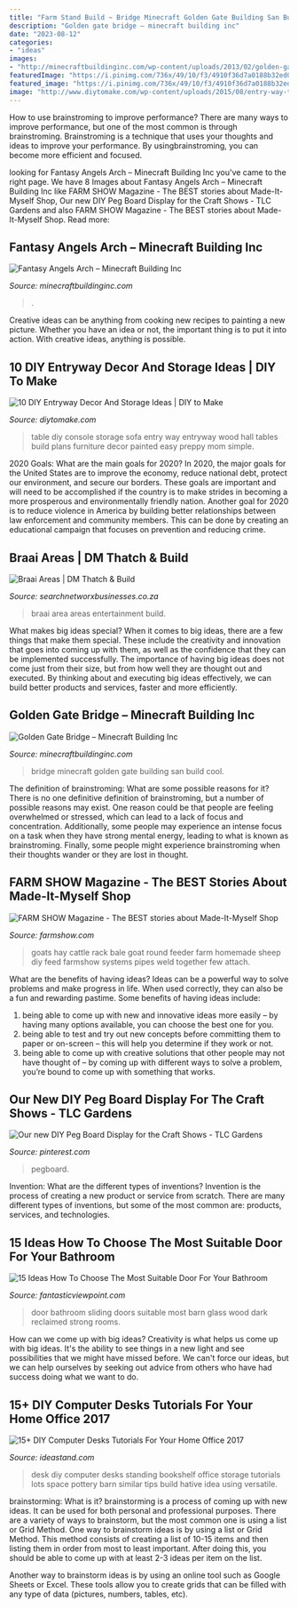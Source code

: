 ```yaml
---
title: "Farm Stand Build ~ Bridge Minecraft Golden Gate Building San Build Cool"
description: "Golden gate bridge – minecraft building inc"
date: "2023-08-12"
categories:
- "ideas"
images:
- "http://minecraftbuildinginc.com/wp-content/uploads/2013/02/golden-gate-bridge-minecraft.jpg"
featuredImage: "https://i.pinimg.com/736x/49/10/f3/4910f36d7a0188b32ed0c570c7765ac1.jpg"
featured_image: "https://i.pinimg.com/736x/49/10/f3/4910f36d7a0188b32ed0c570c7765ac1.jpg"
image: "http://www.diytomake.com/wp-content/uploads/2015/08/entry-way-table-with-storage-idea.jpg"
---
```



How to use brainstroming to improve performance?
There are many ways to improve performance, but one of the most common is through brainstroming. Brainstroming is a technique that uses your thoughts and ideas to improve your performance. By usingbrainstroming, you can become more efficient and focused.

	

		
looking for Fantasy Angels Arch – Minecraft Building Inc you've came to the right page. We have 8 Images about Fantasy Angels Arch – Minecraft Building Inc like FARM SHOW Magazine - The BEST stories about Made-It-Myself Shop, Our new DIY Peg Board Display for the Craft Shows - TLC Gardens and also FARM SHOW Magazine - The BEST stories about Made-It-Myself Shop. Read more:
		
    
## Fantasy Angels Arch – Minecraft Building Inc

<img loading=lazy src="https://minecraftbuildinginc.com/wp-content/uploads/formidable/5/Fantasy-Angels-Arch-DOWNLOAD-Minecraft-building-trees-river-circle-3.jpg" onerror="this.onerror=null;this.src='https://tse4.mm.bing.net/th?id=OIP.NyiX-NjGIfenmqW0LEbF-gHaEK&amp;pid=15.1';" alt="Fantasy Angels Arch – Minecraft Building Inc">

_Source: minecraftbuildinginc.com_

>. 

	

Creative ideas can be anything from cooking new recipes to painting a new picture. Whether you have an idea or not, the important thing is to put it into action. With creative ideas, anything is possible.

    
## 10 DIY Entryway Decor And Storage Ideas | DIY To Make

<img loading=lazy src="http://www.diytomake.com/wp-content/uploads/2015/08/entry-way-table-with-storage-idea.jpg" onerror="this.onerror=null;this.src='https://tse1.mm.bing.net/th?id=OIP.QmuSKsi33z_HveJdi9dDuAHaLD&amp;pid=15.1';" alt="10 DIY Entryway Decor And Storage Ideas | DIY to Make">

_Source: diytomake.com_

>table diy console storage sofa entry way entryway wood hall tables build plans furniture decor painted easy preppy mom simple. 

	

2020 Goals: What are the main goals for 2020?
In 2020, the major goals for the United States are to improve the economy, reduce national debt, protect our environment, and secure our borders. These goals are important and will need to be accomplished if the country is to make strides in becoming a more prosperous and environmentally friendly nation. Another goal for 2020 is to reduce violence in America by building better relationships between law enforcement and community members. This can be done by creating an educational campaign that focuses on prevention and reducing crime.

    
## Braai Areas | DM Thatch &amp; Build

<img loading=lazy src="http://www.searchnetworxbusinesses.co.za/9205236/files/2012/04/img068.jpg" onerror="this.onerror=null;this.src='https://tse2.mm.bing.net/th?id=OIP.aFM7_4sHZgIA_b9AdAA7wAHaFJ&amp;pid=15.1';" alt="Braai Areas | DM Thatch &amp; Build">

_Source: searchnetworxbusinesses.co.za_

>braai area areas entertainment build. 

	

What makes big ideas special?
When it comes to big ideas, there are a few things that make them special. These include the creativity and innovation that goes into coming up with them, as well as the confidence that they can be implemented successfully. The importance of having big ideas does not come just from their size, but from how well they are thought out and executed. By thinking about and executing big ideas effectively, we can build better products and services, faster and more efficiently.

    
## Golden Gate Bridge – Minecraft Building Inc

<img loading=lazy src="http://minecraftbuildinginc.com/wp-content/uploads/2013/02/golden-gate-bridge-minecraft.jpg" onerror="this.onerror=null;this.src='https://tse1.mm.bing.net/th?id=OIP.hfXLoRPHa4d0Bx9bClg7fQHaEK&amp;pid=15.1';" alt="Golden Gate Bridge – Minecraft Building Inc">

_Source: minecraftbuildinginc.com_

>bridge minecraft golden gate building san build cool. 

	

The definition of brainstroming: What are some possible reasons for it?
There is no one definitive definition of brainstroming, but a number of possible reasons may exist. One reason could be that people are feeling overwhelmed or stressed, which can lead to a lack of focus and concentration. Additionally, some people may experience an intense focus on a task when they have strong mental energy, leading to what is known as brainstroming. Finally, some people might experience brainstroming when their thoughts wander or they are lost in thought.

    
## FARM SHOW Magazine - The BEST Stories About Made-It-Myself Shop

<img loading=lazy src="https://www.farmshow.com/images/articles/29/3/18727_l.jpg" onerror="this.onerror=null;this.src='https://tse4.mm.bing.net/th?id=OIP.wqdSA1YWo_VREdGdWc5mhwHaLH&amp;pid=15.1';" alt="FARM SHOW Magazine - The BEST stories about Made-It-Myself Shop">

_Source: farmshow.com_

>goats hay cattle rack bale goat round feeder farm homemade sheep diy feed farmshow systems pipes weld together few attach. 

	

What are the benefits of having ideas?
Ideas can be a powerful way to solve problems and make progress in life. When used correctly, they can also be a fun and rewarding pastime. Some benefits of having ideas include: 
1) being able to come up with new and innovative ideas more easily – by having many options available, you can choose the best one for you. 
2) being able to test and try out new concepts before committing them to paper or on-screen – this will help you determine if they work or not. 
3) being able to come up with creative solutions that other people may not have thought of – by coming up with different ways to solve a problem, you’re bound to come up with something that works.

    
## Our New DIY Peg Board Display For The Craft Shows - TLC Gardens

<img loading=lazy src="https://i.pinimg.com/736x/49/10/f3/4910f36d7a0188b32ed0c570c7765ac1.jpg" onerror="this.onerror=null;this.src='https://tse3.mm.bing.net/th?id=OIP.bqC7VDYDBhHp1flIes5S9gHaLH&amp;pid=15.1';" alt="Our new DIY Peg Board Display for the Craft Shows - TLC Gardens">

_Source: pinterest.com_

>pegboard. 

	

Invention: What are the different types of inventions?
Invention is the process of creating a new product or service from scratch. There are many different types of inventions, but some of the most common are: products, services, and technologies.

    
## 15 Ideas How To Choose The Most Suitable Door For Your Bathroom

<img loading=lazy src="http://www.fantasticviewpoint.com/wp-content/uploads/2016/10/Pure-Design-Interiors_Rosenberg-Residence_10.jpg.rend_.hgtvcom.1280.1920-634x951.jpeg" onerror="this.onerror=null;this.src='https://tse2.mm.bing.net/th?id=OIP.ZLxDvkt4l1ZTqcCjmlZHxAHaLH&amp;pid=15.1';" alt="15 Ideas How To Choose The Most Suitable Door For Your Bathroom">

_Source: fantasticviewpoint.com_

>door bathroom sliding doors suitable most barn glass wood dark reclaimed strong rooms. 

	

How can we come up with big ideas?
Creativity is what helps us come up with big ideas. It's the ability to see things in a new light and see possibilities that we might have missed before. We can't force our ideas, but we can help ourselves by seeking out advice from others who have had success doing what we want to do.

    
## 15+ DIY Computer Desks Tutorials For Your Home Office 2017

<img loading=lazy src="http://ideastand.com/wp-content/uploads/2015/09/1-diy-computer-desk-ideas-tutorials.jpg" onerror="this.onerror=null;this.src='https://tse2.mm.bing.net/th?id=OIP.dFzfkdoAhFf8NUIvCKW_EgHaJ4&amp;pid=15.1';" alt="15+ DIY Computer Desks Tutorials For Your Home Office 2017">

_Source: ideastand.com_

>desk diy computer desks standing bookshelf office storage tutorials lots space pottery barn similar tips build hative idea using versatile. 

	

brainstorming: What is it?
brainstorming is a process of coming up with new ideas. It can be used for both personal and professional purposes. There are a variety of ways to brainstorm, but the most common one is using a list or Grid Method.
One way to brainstorm ideas is by using a list or Grid Method. This method consists of creating a list of 10-15 items and then listing them in order from most to least important. After doing this, you should be able to come up with at least 2-3 ideas per item on the list.

Another way to brainstorm ideas is by using an online tool such as Google Sheets or Excel. These tools allow you to create grids that can be filled with any type of data (pictures, numbers, tables, etc).

